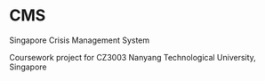 # CMS
Singapore Crisis Management System

Coursework project for CZ3003
Nanyang Technological University, Singapore

